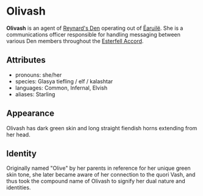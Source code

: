 # Olivash

**Olivash** is an agent of [Reynard's Den](../../../../organizations/reynard's-den) operating out of [Ëaruilë](../../ëaruilë). She is a communications officer responsible for handling messaging between various Den members throughout the [Esterfell Accord](../../).

## Attributes

- pronouns: she/her
- species: Glasya tiefling / elf / kalashtar
- languages: Common, Infernal, Elvish
- aliases: Starling

## Appearance

Olivash has dark green skin and long straight fiendish horns extending from her head.

## Identity

Originally named "Olive" by her parents in reference for her unique green skin tone, she later became aware of her connection to the quori Vash, and thus took the compound name of Olivash to signify her dual nature and identities.
